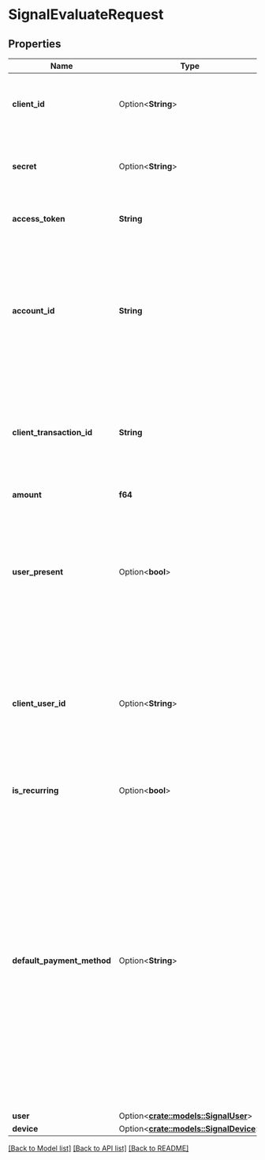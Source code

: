 # SignalEvaluateRequest

## Properties

Name | Type | Description | Notes
------------ | ------------- | ------------- | -------------
**client_id** | Option<**String**> | Your Plaid API `client_id`. The `client_id` is required and may be provided either in the `PLAID-CLIENT-ID` header or as part of a request body. | [optional]
**secret** | Option<**String**> | Your Plaid API `secret`. The `secret` is required and may be provided either in the `PLAID-SECRET` header or as part of a request body. | [optional]
**access_token** | **String** | The access token associated with the Item data is being requested for. | 
**account_id** | **String** | The Plaid `account_id` of the account that is the funding source for the proposed transaction. The `account_id` is returned in the `/accounts/get` endpoint as well as the [`onSuccess`](/docs/link/ios/#link-ios-onsuccess-linkSuccess-metadata-accounts-id) callback metadata.  This will return an [`INVALID_ACCOUNT_ID`](/docs/errors/invalid-input/#invalid_account_id) error if the account has been removed at the bank or if the `account_id` is no longer valid. | 
**client_transaction_id** | **String** | The unique ID that you would like to use to refer to this transaction. For your convenience mapping your internal data, you could use your internal ID/identifier for this transaction. The max length for this field is 36 characters. | 
**amount** | **f64** | The transaction amount, in USD (e.g. `102.05`) | 
**user_present** | Option<**bool**> | `true` if the end user is present while initiating the ACH transfer and the endpoint is being called; `false` otherwise (for example, when the ACH transfer is scheduled and the end user is not present, or you call this endpoint after the ACH transfer but before submitting the Nacha file for ACH processing). | [optional]
**client_user_id** | Option<**String**> | A unique ID that identifies the end user in your system. This ID is used to correlate requests by a user with multiple Items. The max length for this field is 36 characters. Personally identifiable information, such as an email address or phone number, should not be used in the `client_user_id`. | [optional]
**is_recurring** | Option<**bool**> | `true` if the ACH transaction is a recurring transaction; `false` otherwise  | [optional]
**default_payment_method** | Option<**String**> | The default ACH or non-ACH payment method to complete the transaction. `SAME_DAY_ACH`: Same Day ACH by NACHA. The debit transaction is processed and settled on the same day `NEXT_DAY_ACH`: Next Day ACH settlement for debit transactions, offered by some payment processors `STANDARD_ACH`: standard ACH by NACHA `REAL_TIME_PAYMENTS`: real-time payments such as RTP and FedNow `DEBIT_CARD`: if the default payment is over debit card networks `MULTIPLE_PAYMENT_METHODS`: if there is no default debit rail or there are multiple payment methods Possible values:  `SAME_DAY_ACH`, `NEXT_DAY_ACH`, `STANDARD_ACH`, `REAL_TIME_PAYMENTS`, `DEBIT_CARD`, `MULTIPLE_PAYMENT_METHODS` | [optional]
**user** | Option<[**crate::models::SignalUser**](SignalUser.md)> |  | [optional]
**device** | Option<[**crate::models::SignalDevice**](SignalDevice.md)> |  | [optional]

[[Back to Model list]](../README.md#documentation-for-models) [[Back to API list]](../README.md#documentation-for-api-endpoints) [[Back to README]](../README.md)


